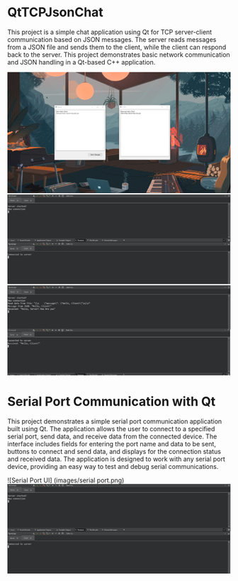 # QtTCPJsonChat

This project is a simple chat application using Qt for TCP server-client communication based on JSON messages. The server reads messages from a JSON file and sends them to the client, while the client can respond back to the server. This project demonstrates basic network communication and JSON handling in a Qt-based C++ application.

![Server and Client UI](images/Servers.png)
![Terminal Output Before Chat](images/terminals.png)
![Terminal Output After Chat](images/termials_after_chat.png)


# Serial Port Communication with Qt
This project demonstrates a simple serial port communication application built using Qt. The application allows the user to connect to a specified serial port, send data, and receive data from the connected device. The interface includes fields for entering the port name and data to be sent, buttons to connect and send data, and displays for the connection status and received data. The application is designed to work with any serial port device, providing an easy way to test and debug serial communications.

![Serial Port UI] (images/serial port.png)
![fail Connection](images/terminals.png)
